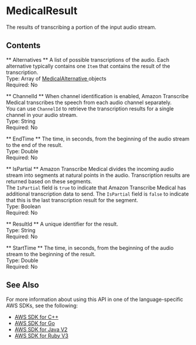 # MedicalResult<a name="API_streaming_MedicalResult"></a>

The results of transcribing a portion of the input audio stream\.

## Contents<a name="API_streaming_MedicalResult_Contents"></a>

 ** Alternatives **   <a name="transcribe-Type-streaming_MedicalResult-Alternatives"></a>
A list of possible transcriptions of the audio\. Each alternative typically contains one `Item` that contains the result of the transcription\.  
Type: Array of [ MedicalAlternative ](API_streaming_MedicalAlternative.md) objects  
Required: No

 ** ChannelId **   <a name="transcribe-Type-streaming_MedicalResult-ChannelId"></a>
When channel identification is enabled, Amazon Transcribe Medical transcribes the speech from each audio channel separately\.  
You can use `ChannelId` to retrieve the transcription results for a single channel in your audio stream\.  
Type: String  
Required: No

 ** EndTime **   <a name="transcribe-Type-streaming_MedicalResult-EndTime"></a>
The time, in seconds, from the beginning of the audio stream to the end of the result\.  
Type: Double  
Required: No

 ** IsPartial **   <a name="transcribe-Type-streaming_MedicalResult-IsPartial"></a>
Amazon Transcribe Medical divides the incoming audio stream into segments at natural points in the audio\. Transcription results are returned based on these segments\.  
The `IsPartial` field is `true` to indicate that Amazon Transcribe Medical has additional transcription data to send\. The `IsPartial` field is `false` to indicate that this is the last transcription result for the segment\.  
Type: Boolean  
Required: No

 ** ResultId **   <a name="transcribe-Type-streaming_MedicalResult-ResultId"></a>
A unique identifier for the result\.  
Type: String  
Required: No

 ** StartTime **   <a name="transcribe-Type-streaming_MedicalResult-StartTime"></a>
The time, in seconds, from the beginning of the audio stream to the beginning of the result\.  
Type: Double  
Required: No

## See Also<a name="API_streaming_MedicalResult_SeeAlso"></a>

For more information about using this API in one of the language\-specific AWS SDKs, see the following:
+  [ AWS SDK for C\+\+](https://docs.aws.amazon.com/goto/SdkForCpp/transcribe-streaming-2017-10-26/MedicalResult) 
+  [ AWS SDK for Go](https://docs.aws.amazon.com/goto/SdkForGoV1/transcribe-streaming-2017-10-26/MedicalResult) 
+  [ AWS SDK for Java V2](https://docs.aws.amazon.com/goto/SdkForJavaV2/transcribe-streaming-2017-10-26/MedicalResult) 
+  [ AWS SDK for Ruby V3](https://docs.aws.amazon.com/goto/SdkForRubyV3/transcribe-streaming-2017-10-26/MedicalResult) 